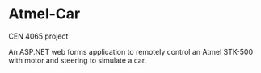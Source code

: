 Atmel-Car
=========

CEN 4065 project

An ASP.NET web forms application to remotely control an Atmel STK-500 with motor and steering to simulate a car.
